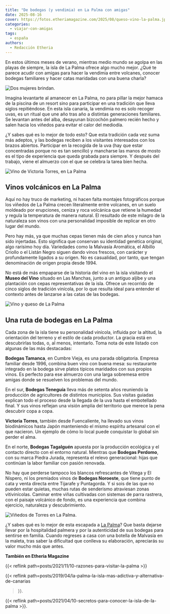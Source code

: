 ```yaml
---
title: "De bodegas (y vendimia) en La Palma con amigas"
date: 2025-08-16
cover: https://fotos.etheriamagazine.com/2025/08/queso-vino-la-palma.jpeg
categories: 
  - viajar-con-amigas
tags: 
  - españa
authors: 
  - Redacción Etheria
---
```


En estos últimos meses de verano, mientras medio mundo se agolpa en las playas de 
siempre, la isla de La Palma ofrece algo mucho mejor. ¿Qué te parece acudir con amigas 
para hacer la vendimia entre volcanes, conocer bodegas familiares y hacer catas 
maridadas con una buena charla? 

![Dos mujeres brindan.](https://fotos.etheriamagazine.com/2025/08/mujeres-vino.jpeg "Dos mujeres brindando. © Michiel Annaert, Unsplash.")

Imagina levantarte al amanecer en La Palma, no para pillar la mejor hamaca de la piscina 
de un resort sino para participar en una tradición que lleva siglos repitiéndose. En 
esta isla canaria, la vendimia no es solo recoger uvas, es un ritual que une año tras 
año a distintas generaciones familiares. Se levantan antes del alba, desayunan bizcochón 
palmero recién hecho y salen hacia los viñedos para evitar el calor del mediodía. 

¿Y sabes qué es lo mejor de todo esto? Que esta tradición cada vez suma más adeptos, y 
las bodegas reciben a los visitantes interesados con los brazos abiertos. Participar en 
la recogida de la uva (hay que estar concentradas porque no es tan sencillo) y mancharse 
las manos de mosto es el tipo de experiencia que queda grabada para siempre. Y después 
del trabajo, viene el almuerzo con el que se celebra la tarea bien hecha. 

![Vino de Victoria Torres, en La Palma](https://fotos.etheriamagazine.com/2025/08/Vino-Torres-la-palma.jpeg "Vino de Victoria Torres.")

## Vinos volcánicos en La Palma

Aquí no hay truco de marketing, ni hacen falta montajes fotográficos porque los viñedos 
de La Palma crecen literalmente entre volcanes, en un suelo moldeado por erupciones, 
ceniza y roca volcánica que retiene la humedad y regula la temperatura de manera 
natural. El resultado de este milagro de la naturaleza son vinos con una personalidad 
imposible de replicar en otro lugar del mundo. 

Pero hay más, ya que muchas cepas tienen más de cien años y nunca han sido injertadas. 
Esto significa que conservan su identidad genética original, algo rarísimo hoy día. 
Variedades como la Malvasía Aromática, el Albillo Criollo o el Listán Negro siguen dando 
vinos frescos, con carácter y profundamente ligados a su origen. No es casualidad, por 
tanto, que tengan denominación de origen propia desde 1994. 

No está de más empaparse de la historia del vino en la isla visitando el **Museo del 
Vino** situado en Las Manchas, junto a un antiguo aljibe y una plantación con cepas 
representativas de la isla. Ofrece un recorrido de cinco siglos de tradición vinícola, 
por lo que resulta ideal para entender el contexto antes de lanzarse a las catas de las 
bodegas. 

![Vino y queso de La Palma](https://fotos.etheriamagazine.com/2025/08/queso-vino-la-palma.jpeg "Vino y queso de La Palma, una combinación perfecta. © Damián Martín Brito")

## Una ruta de bodegas en La Palma

Cada zona de la isla tiene su personalidad vinícola, influida por la altitud, la 
orientación del terreno y el estilo de cada productor. La gracia está en descubrirlas 
todas, o, al menos, intentarlo. Toma nota de este listado con algunas de las más 
destacadas: 

**Bodegas Tamanca**, en Cumbre Vieja, es una parada obligatoria. Empresa familiar desde 
1996, combina buen vino con buena mesa: su restaurante integrado en la bodega sirve 
platos típicos maridados con sus propios vinos. Es perfecto para ese almuerzo con una 
larga sobremesa entre amigas donde se resuelven los problemas del mundo. 

En el sur, **Bodegas Teneguía** lleva más de setenta años reuniendo la producción de 
agricultores de distintos municipios. Sus visitas guiadas explican todo el proceso desde 
la llegada de la uva hasta el embotellado final. Y sus vinos reflejan una visión amplia 
del territorio que merece la pena descubrir copa a copa. 

**Victoria Torres**, también desde Fuencaliente, ha llevado sus vinos biodinámicos hasta 
Japón manteniendo el mismo espíritu artesanal con el que nacieron. Un ejemplo de cómo lo 
local puede conquistar lo global sin perder el alma. 

En el norte, **Bodegas Tagalguén** apuesta por la producción ecológica y el contacto 
directo con el entorno natural. Mientras que **Bodegas Perdomo**, con su marca Piedra 
Jurada, representa el relevo generacional: hijas que continúan la labor familiar con 
pasión renovada. 

No hay que perderse tampoco los blancos refrescantes de Vitega y El Níspero, ni los 
premiados vinos de **Bodegas Noroeste**, que tiene punto de cata y venta directa entre 
Tijarafe y Puntagorda. Y si sois de las que no pueden estar quietas, muchas rutas de 
senderismo atraviesan zonas vitivinícolas. Caminar entre viñas cultivadas con sistemas 
de parra rastrera, con el paisaje volcánico de fondo, es una experiencia que combina 
ejercicio, naturaleza y descubrimiento. 

![Viñedos de Torres en La Palma.](https://fotos.etheriamagazine.com/2025/08/vinedos-torres-la-palma.jpeg "Viñedos de Torres en La Palma.")

¿Y sabes qué es lo mejor de esta escapada a [La Palma](https://visitlapalma.es/)? Que 
basta dejarse llevar por la hospitalidad palmera y por la autenticidad de sus bodegas 
para sentirse en familia. Cuando regreses a casa con una botella de Malvasía en la 
maleta, tras saber la dificultad que conlleva su elaboración, apreciarás su valor mucho 
más que antes. 

**También en Etheria Magazine** 

{{< reflink path=posts/2021/11/10-razones-para-visitar-la-palma >}} 

{{< reflink path=posts/2019/04/la-palma-la-isla-mas-adictiva-y-alternativa-de-canarias 
>}}. 

{{< reflink path=posts/2021/04/10-secretos-para-conocer-la-isla-de-la-palma >}}.
